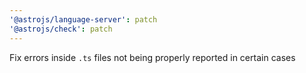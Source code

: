 ```yaml
---
'@astrojs/language-server': patch
'@astrojs/check': patch
---
```


Fix errors inside `.ts` files not being properly reported in certain cases
